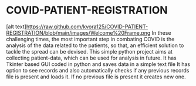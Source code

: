# COVID-PATIENT-REGISTRATION
[alt text]<https://raw.github.com/kvora125/COVID-PATIENT-REGISTRATION/blob/main/images/Welcome%20Frame.png>
In these challenging times, the most important step in combating COVID is the analysis of the data related to the patients, so that, an efficient solution to tackle the spread can be devised. This simple python project aims at collecting patient-data, which can be used for analysis in future.
It has Tkinter based GUI coded in python and saves data in a simple text file 
It has option to see records and also automatically checks if any previous records file is present and loads it.
If no previous file is present it creates new one.
